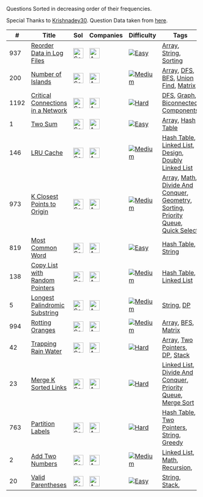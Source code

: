 Questions Sorted in decreasing order of their frequencies.

Special Thanks to [Krishnadey30](https://github.com/krishnadey30). Question Data taken from [here](https://github.com/krishnadey30/LeetCode-Questions-CompanyWise/blob/master/amazon_alltime.csv).

|#|Title|Sol|Companies|Difficulty|Tags|Accptce|Likes|
| - | - | - | - | - |  - | - | - |
|937|[Reorder Data in Log Files](https://leetcode.com/problems/reorder-data-in-log-files/)|[<img src="https://edent.github.io/SuperTinyIcons/images/svg/github.svg" width="27" title="Solution" />](https://github.com/yvrakesh/Leetcode/tree/main/code/0937-Reorder-Data-In-Log-Files)|[<img src="https://edent.github.io/SuperTinyIcons/images/svg/amazon.svg" width="27" title="Amazon" />](https://github.com/yvrakesh/Leetcode/tree/main/company/Amazon)|[![Easy](https://img.shields.io/badge/-Easy-blue)](https://github.com/yvrakesh/Leetcode/tree/main/difficulty/Easy)|[Array](https://github.com/yvrakesh/Leetcode/tree/main/tag/Array), [String](https://github.com/yvrakesh/Leetcode/tree/main/tag/String),  [Sorting](https://github.com/yvrakesh/Leetcode/tree/main/tag/Sorting)|55.2%|28.0%|
|200|[Number of Islands](https://leetcode.com/problems/number-of-islands/)|[<img src="https://edent.github.io/SuperTinyIcons/images/svg/github.svg" width="27" title="Solution" />](https://github.com/yvrakesh/Leetcode/tree/main/code/0200-Number-Of-Islands)|[<img src="https://edent.github.io/SuperTinyIcons/images/svg/amazon.svg" width="27" title="Amazon" />](https://github.com/yvrakesh/Leetcode/tree/main/company/Amazon)|[![Medium](https://img.shields.io/badge/-Medium-darkgreen)](https://github.com/yvrakesh/Leetcode/tree/main/difficulty/Medium)|[Array](https://github.com/yvrakesh/Leetcode/tree/main/tag/Array), [DFS](https://github.com/yvrakesh/Leetcode/tree/main/tag/DFS),  [BFS](https://github.com/yvrakesh/Leetcode/tree/main/tag/BFS), [Union Find](https://github.com/yvrakesh/Leetcode/tree/main/tag/Union-Find),  [Matrix](https://github.com/yvrakesh/Leetcode/tree/main/tag/Matrix)|50.7%|97.3%|
|1192|[Critical Connections in a Network](https://leetcode.com/problems/critical-connections-in-a-network/)|[<img src="https://edent.github.io/SuperTinyIcons/images/svg/github.svg" width="27" title="Solution" />](https://github.com/yvrakesh/Leetcode/tree/main/code/1192-Critical-Connections-In-A-Network)|[<img src="https://edent.github.io/SuperTinyIcons/images/svg/amazon.svg" width="27" title="Amazon" />](https://github.com/yvrakesh/Leetcode/tree/main/company/Amazon)|[![Hard](https://img.shields.io/badge/-Hard-darkred)](https://github.com/yvrakesh/Leetcode/tree/main/difficulty/Hard)|[DFS](https://github.com/yvrakesh/Leetcode/tree/main/tag/DFS),  [Graph](https://github.com/yvrakesh/Leetcode/tree/main/tag/Graph),  [Biconnected Components](https://github.com/yvrakesh/Leetcode/tree/main/tag/Biconnected-Components)|51.7%|95.6%|
|1|[Two Sum](https://leetcode.com/problems/two-sum/)|[<img src="https://edent.github.io/SuperTinyIcons/images/svg/github.svg" width="27" title="Solution" />](https://github.com/yvrakesh/Leetcode/tree/main/code/0001-Two-Sum)|[<img src="https://edent.github.io/SuperTinyIcons/images/svg/amazon.svg" width="27" title="Amazon" />](https://github.com/yvrakesh/Leetcode/tree/main/company/Amazon)|[![Easy](https://img.shields.io/badge/-Easy-blue)](https://github.com/yvrakesh/Leetcode/tree/main/difficulty/Easy)|[Array](https://github.com/yvrakesh/Leetcode/tree/main/tag/Array), [Hash Table](https://github.com/yvrakesh/Leetcode/tree/main/tag/Hash-Table)|47.3%|96.8%|
|146|[LRU Cache](https://leetcode.com/problems/lru-cache/)|[<img src="https://edent.github.io/SuperTinyIcons/images/svg/github.svg" width="27" title="Solution" />](https://github.com/yvrakesh/Leetcode/tree/main/code/0146-LRU-Cache)|[<img src="https://edent.github.io/SuperTinyIcons/images/svg/amazon.svg" width="27" title="Amazon" />](https://github.com/yvrakesh/Leetcode/tree/main/company/Amazon)|[![Medium](https://img.shields.io/badge/-Medium-darkgreen)](https://github.com/yvrakesh/Leetcode/tree/main/difficulty/Medium)|[Hash Table](https://github.com/yvrakesh/Leetcode/tree/main/tag/Hash-Table),  [Linked List](https://github.com/yvrakesh/Leetcode/tree/main/tag/Linked-List),  [Design](https://github.com/yvrakesh/Leetcode/tree/main/tag/Design),  [Doubly Linked List](https://github.com/yvrakesh/Leetcode/tree/main/tag/Doubly-Linked-List)|37.4%|96.2%|
|973|[K Closest Points to Origin](https://leetcode.com/problems/k-closest-points-to-origin/)|[<img src="https://edent.github.io/SuperTinyIcons/images/svg/github.svg" width="27" title="Solution" />](https://github.com/yvrakesh/Leetcode/tree/main/code/0973-K-Closest-Points-To-Origin)|[<img src="https://edent.github.io/SuperTinyIcons/images/svg/amazon.svg" width="27" title="Amazon" />](https://github.com/yvrakesh/Leetcode/tree/main/company/Amazon)|[![Medium](https://img.shields.io/badge/-Medium-darkgreen)](https://github.com/yvrakesh/Leetcode/tree/main/difficulty/Medium)|[Array](https://github.com/yvrakesh/Leetcode/tree/main/tag/Array), [Math](https://github.com/yvrakesh/Leetcode/tree/main/tag/Math),  [Divide And Conquer](https://github.com/yvrakesh/Leetcode/tree/main/tag/Divide-And-Conquer),  [Geometry](https://github.com/yvrakesh/Leetcode/tree/main/tag/Geometry),  [Sorting](https://github.com/yvrakesh/Leetcode/tree/main/tag/Sorting),  [Priority Queue](https://github.com/yvrakesh/Leetcode/tree/main/tag/Priority-Queue),  [Quick Select](https://github.com/yvrakesh/Leetcode/tree/main/tag/Quick-Select)|65.2%|95.4%|
|819|[Most Common Word](https://leetcode.com/problems/most-common-word/)|[<img src="https://edent.github.io/SuperTinyIcons/images/svg/github.svg" width="27" title="Solution" />](https://github.com/yvrakesh/Leetcode/tree/main/code/0819-Most-Common-Word)|[<img src="https://edent.github.io/SuperTinyIcons/images/svg/amazon.svg" width="27" title="Amazon" />](https://github.com/yvrakesh/Leetcode/tree/main/company/Amazon)|[![Easy](https://img.shields.io/badge/-Easy-blue)](https://github.com/yvrakesh/Leetcode/tree/main/difficulty/Easy)|[Hash Table](https://github.com/yvrakesh/Leetcode/tree/main/tag/Hash-Table),  [String](https://github.com/yvrakesh/Leetcode/tree/main/tag/String)|45.4%|31.7%|
|138|[Copy List with Random Pointers](https://leetcode.com/problems/copy-list-with-random-pointer/)|[<img src="https://edent.github.io/SuperTinyIcons/images/svg/github.svg" width="27" title="Solution" />](https://github.com/yvrakesh/Leetcode/tree/main/code/0138-Copy-List-With-Random-Pointer)|[<img src="https://edent.github.io/SuperTinyIcons/images/svg/amazon.svg" width="27" title="Amazon" />](https://github.com/yvrakesh/Leetcode/tree/main/company/Amazon)|[![Medium](https://img.shields.io/badge/-Medium-darkgreen)](https://github.com/yvrakesh/Leetcode/tree/main/difficulty/Medium)|[Hash Table](https://github.com/yvrakesh/Leetcode/tree/main/tag/Hash-Table),  [Linked List](https://github.com/yvrakesh/Leetcode/tree/main/tag/Linked-List)|43.0%|87.0%|
|5|[Longest Palindromic Substring](https://leetcode.com/problems/longest-palindromic-substring/)|[<img src="https://edent.github.io/SuperTinyIcons/images/svg/github.svg" width="27" title="Solution" />](https://github.com/yvrakesh/Leetcode/tree/main/code/0005-Longest-Palindromic-Substring)|[<img src="https://edent.github.io/SuperTinyIcons/images/svg/amazon.svg" width="27" title="Amazon" />](https://github.com/yvrakesh/Leetcode/tree/main/company/Amazon)|[![Medium](https://img.shields.io/badge/-Medium-darkgreen)](https://github.com/yvrakesh/Leetcode/tree/main/difficulty/Medium)|[String](https://github.com/yvrakesh/Leetcode/tree/main/tag/String),  [DP](https://github.com/yvrakesh/Leetcode/tree/main/tag/DP)|31.0%|94.3%|
|994|[Rotting Oranges](https://leetcode.com/problems/rotting-oranges/)|[<img src="https://edent.github.io/SuperTinyIcons/images/svg/github.svg" width="27" title="Solution" />](https://github.com/yvrakesh/Leetcode/tree/main/code/0994-Rotting-Oranges)|[<img src="https://edent.github.io/SuperTinyIcons/images/svg/amazon.svg" width="27" title="Amazon" />](https://github.com/yvrakesh/Leetcode/tree/main/company/Amazon)|[![Medium](https://img.shields.io/badge/-Medium-darkgreen)](https://github.com/yvrakesh/Leetcode/tree/main/difficulty/Medium)|[Array](https://github.com/yvrakesh/Leetcode/tree/main/tag/Array), [BFS](https://github.com/yvrakesh/Leetcode/tree/main/tag/BFS), [Matrix](https://github.com/yvrakesh/Leetcode/tree/main/tag/Matrix)|50.0%|94.6%|
|42|[Trapping Rain Water](https://leetcode.com/problems/trapping-rain-water/)|[<img src="https://edent.github.io/SuperTinyIcons/images/svg/github.svg" width="27" title="Solution" />](https://github.com/yvrakesh/Leetcode/tree/main/code/0042-Trapping-Rain-Water)|[<img src="https://edent.github.io/SuperTinyIcons/images/svg/amazon.svg" width="27" title="Amazon" />](https://github.com/yvrakesh/Leetcode/tree/main/company/Amazon)|[![Hard](https://img.shields.io/badge/-Hard-darkred)](https://github.com/yvrakesh/Leetcode/tree/main/difficulty/Hard)|[Array](https://github.com/yvrakesh/Leetcode/tree/main/tag/Array), [Two Pointers](https://github.com/yvrakesh/Leetcode/tree/main/tag/Two-Pointers),  [DP](https://github.com/yvrakesh/Leetcode/tree/main/tag/DP),  [Stack](https://github.com/yvrakesh/Leetcode/tree/main/tag/Stack)|52.6%|98.6%|
|23|[Merge K Sorted Links](https://leetcode.com/problems/merge-k-sorted-lists/)|[<img src="https://edent.github.io/SuperTinyIcons/images/svg/github.svg" width="27" title="Solution" />](https://github.com/yvrakesh/Leetcode/tree/main/code/0023-Merge-K-Sorted-Lists)|[<img src="https://edent.github.io/SuperTinyIcons/images/svg/amazon.svg" width="27" title="Amazon" />](https://github.com/yvrakesh/Leetcode/tree/main/company/Amazon)|[![Hard](https://img.shields.io/badge/-Hard-darkred)](https://github.com/yvrakesh/Leetcode/tree/main/difficulty/Hard)|[Linked List](https://github.com/yvrakesh/Leetcode/tree/main/tag/Linked-List),  [Divide And Conquer](https://github.com/yvrakesh/Leetcode/tree/main/tag/Divide-And-Conquer),  [Priority Queue](https://github.com/yvrakesh/Leetcode/tree/main/tag/Priority-Queue),  [Merge Sort](https://github.com/yvrakesh/Leetcode/tree/main/tag/Merge-Sort)|44.1%|95.6%|
|763|[Partition Labels](https://leetcode.com/problems/partition-labels/)|[<img src="https://edent.github.io/SuperTinyIcons/images/svg/github.svg" width="27" title="Solution" />](https://github.com/yvrakesh/Leetcode/tree/main/code/0763-Partition-Labels)|[<img src="https://edent.github.io/SuperTinyIcons/images/svg/amazon.svg" width="27" title="Amazon" />](https://github.com/yvrakesh/Leetcode/tree/main/company/Amazon)|[![Hard](https://img.shields.io/badge/-Medium-darkgreen)](https://github.com/yvrakesh/Leetcode/tree/main/difficulty/Medium)|[Hash Table](https://github.com/yvrakesh/Leetcode/tree/main/tag/Hash-Table),  [Two Pointers](https://github.com/yvrakesh/Leetcode/tree/main/tag/Two-Pointers),  [String](https://github.com/yvrakesh/Leetcode/tree/main/tag/String),  [Greedy](https://github.com/yvrakesh/Leetcode/tree/main/tag/Greedy)|78.3%|96.1%|
|2|[Add Two Numbers](https://leetcode.com/problems/add-two-numbers/)|[<img src="https://edent.github.io/SuperTinyIcons/images/svg/github.svg" width="27" title="Solution" />](https://github.com/yvrakesh/Leetcode/tree/main/code/002-Add-Two-Numbers)|[<img src="https://edent.github.io/SuperTinyIcons/images/svg/amazon.svg" width="27" title="Amazon" />](https://github.com/yvrakesh/Leetcode/tree/main/company/Amazon)|[![Medium](https://img.shields.io/badge/-Medium-darkgreen)](https://github.com/yvrakesh/Leetcode/tree/main/difficulty/Medium)|[Linked List](https://github.com/yvrakesh/Leetcode/tree/main/tag/Linked-List), [Math](https://github.com/yvrakesh/Leetcode/tree/main/tag/Math), [Recursion](https://github.com/yvrakesh/Leetcode/tree/main/tag/Recursion), |36.5%|81.6%|
|20|[Valid Parentheses](https://leetcode.com/problems/valid-parentheses/)|[<img src="https://edent.github.io/SuperTinyIcons/images/svg/github.svg" width="27" title="Solution" />](https://github.com/yvrakesh/Leetcode/tree/main/code/0020-Valid-Parentheses)|[<img src="https://edent.github.io/SuperTinyIcons/images/svg/amazon.svg" width="27" title="Amazon" />](https://github.com/yvrakesh/Leetcode/tree/main/company/Amazon)|[![Easy](https://img.shields.io/badge/-Easy-blue)](https://github.com/yvrakesh/Leetcode/tree/main/difficulty/Easy)|[String](https://github.com/yvrakesh/Leetcode/tree/main/tag/String), [Stack](https://github.com/yvrakesh/Leetcode/tree/main/tag/Stack), |40.3%|96.1%|